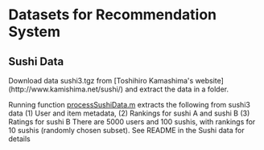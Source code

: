 <h1>Datasets for Recommendation System</h1>

<h2> Sushi Data </h2>
Download data sushi3.tgz from [Toshihiro Kamashima's website](http://www.kamishima.net/sushi/) and extract the data in a folder.

Running function [processSushiData.m](processSushi.m) extracts the following from sushi3 data 
(1) User and item metadata, 
(2) Rankings for sushi A and sushi B
(3) Ratings for sushi B
There are 5000 users and 100 sushis, with rankings for 10 sushis (randomly chosen subset). See README in the Sushi data for details

